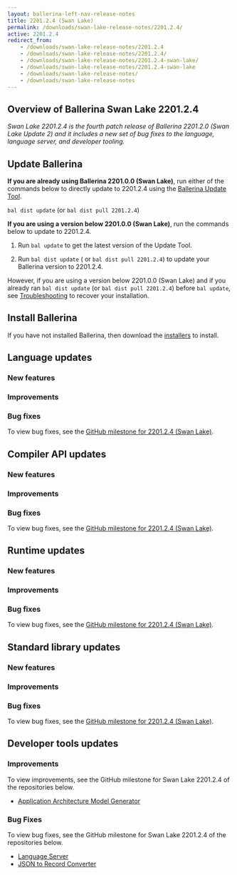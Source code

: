 ```yaml
---
layout: ballerina-left-nav-release-notes
title: 2201.2.4 (Swan Lake) 
permalink: /downloads/swan-lake-release-notes/2201.2.4/
active: 2201.2.4
redirect_from: 
    - /downloads/swan-lake-release-notes/2201.2.4
    - /downloads/swan-lake-release-notes/2201.2.4/
    - /downloads/swan-lake-release-notes/2201.2.4-swan-lake/
    - /downloads/swan-lake-release-notes/2201.2.4-swan-lake
    - /downloads/swan-lake-release-notes/
    - /downloads/swan-lake-release-notes
---
```


## Overview of Ballerina Swan Lake 2201.2.4

<em>Swan Lake 2201.2.4 is the fourth patch release of Ballerina 2201.2.0 (Swan Lake Update 2) and it includes a new set of bug fixes to the language, language server, and developer tooling.</em> 

## Update Ballerina

**If you are already using Ballerina 2201.0.0 (Swan Lake)**, run either of the commands below to directly update to 2201.2.4 using the [Ballerina Update Tool](/learn/cli-documentation/update-tool/).

`bal dist update` (or `bal dist pull 2201.2.4`)

**If you are using a version below 2201.0.0 (Swan Lake)**, run the commands below to update to 2201.2.4.

1. Run `bal update` to get the latest version of the Update Tool.

2. Run `bal dist update` ( or `bal dist pull 2201.2.4`) to update your Ballerina version to 2201.2.4.

However, if you are using a version below 2201.0.0 (Swan Lake) and if you already ran `bal dist update` (or `bal dist pull 2201.2.4`) before `bal update`, see [Troubleshooting](/downloads/swan-lake-release-notes/swan-lake-2201.0.0#troubleshooting) to recover your installation.

## Install Ballerina

If you have not installed Ballerina, then download the [installers](/downloads/#swanlake) to install.

## Language updates

### New features

### Improvements

### Bug fixes

To view bug fixes, see the [GitHub milestone for 2201.2.4 (Swan Lake)](https://github.com/ballerina-platform/ballerina-lang/issues?q=is%3Aissue+milestone%3A2201.2.4+label%3AType%2FBug+is%3Aclosed).

## Compiler API updates

### New features

### Improvements

### Bug fixes

To view bug fixes, see the [GitHub milestone for 2201.2.4 (Swan Lake)](https://github.com/ballerina-platform/ballerina-lang/issues?q=is%3Aissue+milestone%3A2201.2.4+label%3AType%2FBug+is%3Aclosed+label%3ATeam%2FCompilerFETools).

## Runtime updates

### New features

### Improvements

### Bug fixes

To view bug fixes, see the [GitHub milestone for 2201.2.4 (Swan Lake)](https://github.com/ballerina-platform/ballerina-lang/issues?q=is%3Aissue+milestone%3A2201.2.4+label%3ATeam%2FjBallerina+label%3AType%2FBug+is%3Aclosed+).

## Standard library updates

### New features

### Improvements

### Bug fixes

To view bug fixes, see the [GitHub milestone for 2201.2.4 (Swan Lake)](https://github.com/ballerina-platform/ballerina-standard-library/issues?q=is%3Aissue+milestone%3A2201.2.4+label%3AType%2FBug+is%3Aclosed).

## Developer tools updates

### Improvements

To view improvements, see the GitHub milestone for Swan Lake 2201.2.4 of the repositories below.
- [Application Architecture Model Generator](https://github.com/ballerina-platform/ballerina-lang/issues?q=label%3AArea%2FProjectDesignTool+milestone%3A2201.2.4+is%3Aclosed)

### Bug Fixes

To view bug fixes, see the GitHub milestone for Swan Lake 2201.2.4 of the repositories below.
- [Language Server](https://github.com/ballerina-platform/ballerina-lang/issues?q=is%3Aissue+milestone%3A2201.2.4+label%3AType%2FBug+label%3ATeam%2FLanguageServer)
- [JSON to Record Converter](https://github.com/ballerina-platform/ballerina-lang/issues?q=label%3AArea%2FJSONToRecordConverter+milestone%3A2201.2.4+is%3Aclosed)
